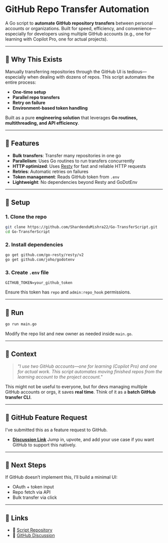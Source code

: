 # GitHub Repo Transfer Automation

A Go script to **automate GitHub repository transfers** between personal accounts or organizations. Built for speed, efficiency, and convenience—especially for developers using multiple GitHub accounts (e.g., one for learning with Copilot Pro, one for actual projects).

---

## 🚀 Why This Exists

Manually transferring repositories through the GitHub UI is tedious—especially when dealing with dozens of repos. This script automates the entire process:

- **One-time setup**
- **Parallel repo transfers**
- **Retry on failure**
- **Environment-based token handling**

Built as a pure **engineering solution** that leverages **Go routines, multithreading, and API efficiency**.

---

## 🔧 Features

- **Bulk transfers**: Transfer many repositories in one go  
- **Parallelism**: Uses Go routines to run transfers concurrently  
- **HTTP optimized**: Uses [Resty](https://github.com/go-resty/resty) for fast and reliable HTTP requests  
- **Retries**: Automatic retries on failures  
- **Token management**: Reads GitHub token from `.env`  
- **Lightweight**: No dependencies beyond Resty and GoDotEnv  

---

## 📁 Setup

### 1. Clone the repo

```bash
git clone https://github.com/ShardenduMishra22/Go-TransferScript.git
cd Go-TransferScript
````

### 2. Install dependencies

```bash
go get github.com/go-resty/resty/v2
go get github.com/joho/godotenv
```

### 3. Create `.env` file

```env
GITHUB_TOKEN=your_github_token
```

Ensure this token has `repo` and `admin:repo_hook` permissions.

---

## 🚀 Run

```bash
go run main.go
```

Modify the repo list and new owner as needed inside `main.go`.

---

## 🧠 Context

> *"I use two GitHub accounts—one for learning (Copilot Pro) and one for actual work. This script automates moving finished repos from the learning account to the project account."*

This might not be useful to everyone, but for devs managing multiple GitHub accounts or orgs, it saves **real time**. Think of it as a **batch GitHub transfer CLI**.

---

## 📣 GitHub Feature Request

I've submitted this as a feature request to GitHub.

* **[Discussion Link](https://lnkd.in/gmz-ZZGr)**
  Jump in, upvote, and add your use case if you want GitHub to support this natively.

---

## 🔮 Next Steps

If GitHub doesn’t implement this, I’ll build a minimal UI:

* OAuth + token input
* Repo fetch via API
* Bulk transfer via click

---

## 📎 Links

* 🔗 [Script Repository](https://lnkd.in/gEhAzxND)
* 💬 [GitHub Discussion](https://lnkd.in/gmz-ZZGr)
